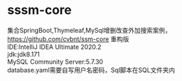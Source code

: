 # sssm-core  
集合SpringBoot,Thymeleaf,MySql增删改查外加搜索案例，https://github.com/cvbnt/ssm-core 重构版  
IDE:IntelliJ IDEA Ultimate 2020.2   
jdk:jdk8.171  
MySQL Community Server:5.7.30  
database.yaml需要自写用户名密码，Sql脚本在SQL文件夹内  
